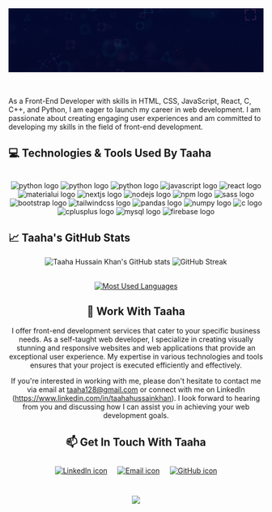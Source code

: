 
<div style="display: flex; justify-content: center; align-items: center;">
 <img src="https://github.com/taahahussainkhan/taahahussainkhan/blob/main/Banner.gif"/>
<!--   <div style="flex: 1;">
    <h2>Hey there, It's Me Taaha! 👋</h2>
    <div style="flex: 1;"> -->
<!-- <div align="center">
  <img height="350" src="https://camo.githubusercontent.com/62da68eb62b1e5f175f7d1f0191dd89a653d7908feb22d37d4a0ab07365d6791/68747470733a2f2f6d656469612e67697068792e636f6d2f6d656469612f4d3967624264396e6244724f5475314d71782f67697068792e676966"  />
</div> -->
<!--      <div align="center" style="display:block;">
    <img width="100px" alt="Programming Languages" src="https://user-images.githubusercontent.com/78341798/194531121-47b0119a-ce00-439d-b586-125f86acb098.png"/> 
</div> -->
  </div>
  <br><br>
    <p>As a Front-End Developer with skills in HTML, CSS, JavaScript, React, C, C++, and Python, I am eager to launch my career in web development. I am passionate about creating engaging user experiences and am committed to developing my skills in the field of front-end development.</p>
    
  </div>
  
</div>


## 💻 Technologies & Tools Used By Taaha

<br> 
 
<div align="center">
 <img src="https://cdn.jsdelivr.net/gh/devicons/devicon/icons/python/python-original.svg" height="50" width="50" alt="python logo"  />
 <img src="https://cdn.jsdelivr.net/gh/devicons/devicon/icons/python/django-original.svg" height="50" width="50" alt="python logo"  />
 <img src="https://cdn.jsdelivr.net/gh/devicons/devicon/icons/python/flask-original.svg" height="50" width="50" alt="python logo"  />
  <img src="https://cdn.jsdelivr.net/gh/devicons/devicon/icons/javascript/javascript-plain.svg" height="50" width="50" alt="javascript logo"  />
  <img src="https://cdn.jsdelivr.net/gh/devicons/devicon/icons/react/react-original.svg" height="50" width="50" alt="react logo"  />
  <img src="https://cdn.jsdelivr.net/gh/devicons/devicon/icons/materialui/materialui-original.svg" height="50" width="50" alt="materialui logo"  />
  <img src="https://cdn.jsdelivr.net/gh/devicons/devicon/icons/nextjs/nextjs-original.svg" height="50" width="50" alt="nextjs logo"  />
  <img src="https://cdn.jsdelivr.net/gh/devicons/devicon/icons/nodejs/nodejs-original.svg" height="50" width="50" alt="nodejs logo"  />
  <img src="https://cdn.jsdelivr.net/gh/devicons/devicon/icons/npm/npm-original-wordmark.svg" height="50" width="50" alt="npm logo"  />
  <img src="https://cdn.jsdelivr.net/gh/devicons/devicon/icons/sass/sass-original.svg" height="50" width="50" alt="sass logo"  />
  <img src="https://cdn.jsdelivr.net/gh/devicons/devicon/icons/bootstrap/bootstrap-original.svg" height="50" width="50" alt="bootstrap logo"  />
  <img src="https://cdn.jsdelivr.net/gh/devicons/devicon/icons/tailwindcss/tailwindcss-plain.svg" height="50" width="50" alt="tailwindcss logo"  />
   <img src="https://cdn.jsdelivr.net/gh/devicons/devicon/icons/pandas/pandas-original.svg" height="50" width="50" alt="pandas logo"  />
  <img src="https://cdn.jsdelivr.net/gh/devicons/devicon/icons/numpy/numpy-original.svg" height="50" width="50" alt="numpy logo"  />
  <img src="https://cdn.jsdelivr.net/gh/devicons/devicon/icons/c/c-original.svg" height="50" width="50" alt="c logo"  />
  <img src="https://cdn.jsdelivr.net/gh/devicons/devicon/icons/cplusplus/cplusplus-original.svg" height="50" width="50" alt="cplusplus logo"  />
  <img src="https://cdn.jsdelivr.net/gh/devicons/devicon/icons/mysql/mysql-original-wordmark.svg" height="50" width="50" alt="mysql logo"  />
  <img src="https://cdn.jsdelivr.net/gh/devicons/devicon/icons/firebase/firebase-plain-wordmark.svg" height="50" width="50" alt="firebase logo"  />
</div>

## 📈 Taaha's GitHub Stats

<div class="stats" align="center">

<!--![Taaha Hussain Khan's GitHub stats](https://github-readme-stats.vercel.app/api?username=taahahussainkhan&count_private=true&theme=algolia&border_radius=20)-->
 
![Taaha Hussain Khan's GitHub stats](https://github-readme-stats.vercel.app/api?username=taahahussainkhan&theme=algolia&border_radius=20)
![GitHub Streak](https://streak-stats.demolab.com?user=taahahussainkhan&count_private=true&theme=algolia&border_radius=20)
 <br>
 <br>
 
[![Most Used Languages](https://github-readme-stats.vercel.app/api/top-langs/?username=taahahussainkhan&size_weight=0.5&count_weight=0.5&theme=algolia&border_radius=20)](https://github.com/anuraghazra/github-readme-stats)        
 
 <!--[![Most Used Languages](https://github-readme-stats.vercel.app/api/top-langs/?username=taahahussainkhan&count_private=true&size_weight=0.5&count_weight=0.5&theme=algolia&border_radius=20)](https://github.com/anuraghazra/github-readme-stats) -->
<!--  End Stats Cards --> 

## 💼 Work With Taaha

I offer front-end development services that cater to your specific business needs. As a self-taught web developer, I specialize in creating visually stunning and responsive websites and web applications that provide an exceptional user experience. My expertise in various technologies and tools ensures that your project is executed efficiently and effectively.

If you're interested in working with me, please don't hesitate to contact me via email at taaha128@gmail.com or connect with me on LinkedIn (https://www.linkedin.com/in/taahahussainkhan). I look forward to hearing from you and discussing how I can assist you in achieving your web development goals.


## 📫 Get In Touch With Taaha

<div style="display: flex; justify-content: center;">
  <a href="https://www.linkedin.com/in/taahahussainkhan/" style="margin: 10px;">
    <img src="https://img.icons8.com/ios-filled/50/0077b5/linkedin.png" alt="LinkedIn icon">
  </a>
  <a href="mailto:taaha128@gmail.com" style="margin: 10px;">
    <img src="https://img.icons8.com/ios-filled/50/0077b5/email.png" alt="Email icon">
  </a>
  <a href="https://github.com/taahahussainkhan" style="margin: 10px;">
    <img src="https://img.icons8.com/ios-filled/50/0077b5/github.png" alt="GitHub icon">
  </a>
</div>

<br>

![](https://komarev.com/ghpvc/?username=taahahussainkhan&color=green)
